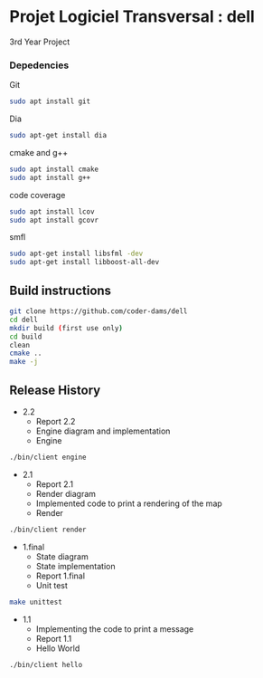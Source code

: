# Projet Logiciel Transversal : dell
3rd Year Project

### Depedencies
Git
```bash
sudo apt install git
```
Dia 

```bash
sudo apt-get install dia
```
cmake and g++ 

```bash
sudo apt install cmake
sudo apt install g++
```
code coverage

```bash
sudo apt install lcov
sudo apt install gcovr
```
smfl
```bash
sudo apt-get install libsfml -dev
sudo apt-get install libboost-all-dev
```

## Build instructions

```bash
git clone https://github.com/coder-dams/dell
cd dell
mkdir build (first use only)
cd build
clean
cmake .. 
make -j
```


## Release History

* 2.2
    * Report 2.2
    * Engine diagram and implementation
    * Engine
```bash
./bin/client engine
```

* 2.1
    * Report 2.1
    * Render diagram
    * Implemented code to print a rendering of the map
    * Render 
```bash
./bin/client render
```

* 1.final
    * State diagram 
    * State implementation
    * Report 1.final
    * Unit test
```bash
make unittest
```

* 1.1
    * Implementing the code to print a message
    * Report 1.1
    * Hello World
```bash
./bin/client hello
```
